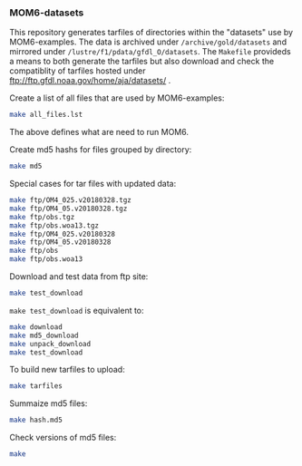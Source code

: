 ### MOM6-datasets

This repository generates tarfiles of directories within the "datasets" use by MOM6-examples.
The data is archived under `/archive/gold/datasets` and mirrored under `/lustre/f1/pdata/gfdl_O/datasets`.
The `Makefile` provideds a means to both generate the tarfiles but also download and check the compatiblity of tarfiles hosted under ftp://ftp.gfdl.noaa.gov/home/aja/datasets/ .

Create a list of all files that are used by MOM6-examples:
```bash
make all_files.lst
```
The above defines what are need to run MOM6.

Create md5 hashs for files grouped by directory:
```bash
make md5
```
Special cases for tar files with updated data:
```bash
make ftp/OM4_025.v20180328.tgz
make ftp/OM4_05.v20180328.tgz
make ftp/obs.tgz
make ftp/obs.woa13.tgz
make ftp/OM4_025.v20180328
make ftp/OM4_05.v20180328
make ftp/obs
make ftp/obs.woa13
```

Download and test data from ftp site:
```bash
make test_download
```

`make test_download` is equivalent to:
```bash
make download
make md5_download
make unpack_download
make test_download
```

To build new tarfiles to upload:
```bash
make tarfiles
```

Summaize md5 files:
```bash
make hash.md5
```

Check versions of md5 files:
```bash
make
```
